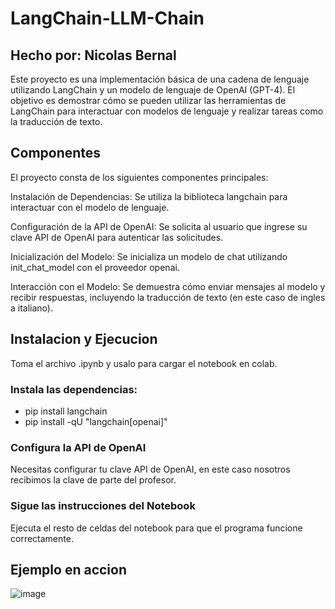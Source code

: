 # LangChain-LLM-Chain

## Hecho por: Nicolas Bernal

Este proyecto es una implementación básica de una cadena de lenguaje utilizando LangChain y un modelo de lenguaje de OpenAI (GPT-4). El objetivo es demostrar cómo se pueden utilizar las herramientas de LangChain para interactuar con modelos de lenguaje y realizar tareas como la traducción de texto.

## Componentes

El proyecto consta de los siguientes componentes principales:

Instalación de Dependencias: Se utiliza la biblioteca langchain para interactuar con el modelo de lenguaje.

Configuración de la API de OpenAI: Se solicita al usuario que ingrese su clave API de OpenAI para autenticar las solicitudes.

Inicialización del Modelo: Se inicializa un modelo de chat utilizando init_chat_model con el proveedor openai.

Interacción con el Modelo: Se demuestra cómo enviar mensajes al modelo y recibir respuestas, incluyendo la traducción de texto (en este caso de ingles a italiano).

## Instalacion y Ejecucion

Toma el archivo .ipynb y usalo para cargar el notebook en colab.

### Instala las dependencias:

- pip install langchain
- pip install -qU "langchain[openai]"

### Configura la API de OpenAI

Necesitas configurar tu clave API de OpenAI, en este caso nosotros recibimos la clave de parte del profesor.

### Sigue las instrucciones del Notebook

Ejecuta el resto de celdas del notebook para que el programa funcione correctamente.

## Ejemplo en accion


![image](https://github.com/user-attachments/assets/7fc81b4d-73b3-4a97-859a-c94ac2b6b1ae)


